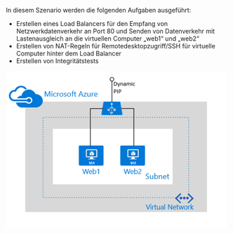 In diesem Szenario werden die folgenden Aufgaben ausgeführt:

* Erstellen eines Load Balancers für den Empfang von Netzwerkdatenverkehr an Port 80 und Senden von Datenverkehr mit Lastenausgleich an die virtuellen Computer „web1“ und „web2“
* Erstellen von NAT-Regeln für Remotedesktopzugriff/SSH für virtuelle Computer hinter dem Load Balancer
* Erstellen von Integritätstests

![Load Balancer-Szenarios](./media/load-balancer-get-started-internet-scenario-include/scenario-classic.png)


<!--HONumber=Nov16_HO2-->


